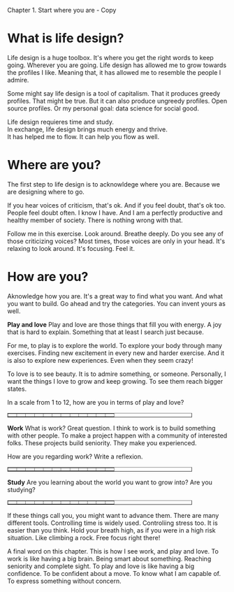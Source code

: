 Chapter 1. Start where you are  - Copy

# What is life design?
Life design is a huge toolbox. It's where you get the right words to keep going. Wherever you are going. Life design has allowed me to grow towards the profiles I like. Meaning that, it has allowed me to resemble the people I admire.

Some might say life design is a tool of capitalism. That it produces greedy profiles. That might be true. But it can also produce ungreedy profiles. Open source profiles. Or my personal goal: data science for social good.

Life design requieres time and study.  
In exchange, life design brings much energy and thrive.  
It has helped me to flow.
It can help you flow as well.

# Where are you?
The first step to life design is to acknowldege where you are.
Because we are designing where to go.

If you hear voices of criticism, that's ok. And if you feel doubt, that's ok too. People feel doubt often. I know I have. And I am a perfectly productive and healthy member of society. There is nothing wrong with that.

Follow me in this exercise. Look around. Breathe deeply. Do you see any of those criticizing voices? Most times, those voices are only in your head. It's relaxing to look around. It's focusing. Feel it.

# How are you?
Aknowledge how you are. It's a great way to find what you want. And what you want to build. Go ahead and try the categories. You can invent yours as well.

**Play and love**
Play and love are those things that fill you with energy. A joy that is hard to explain. Something that at least I search just because.  

For me, to play is to explore the world. To explore your body through many exercises. Finding new excitement in every new and harder exercise. And it is also to explore new experiences. Even when they seem crazy!

To love is to see beauty. It is to admire something, or someone.
Personally, I want the things I love to grow and keep growing. To see them reach bigger states.

In a scale from 1 to 12, how are you in terms of play and love?

<table border="1" style="border-collapse: collapse; width: 84%;">
<tbody>
<tr>
<td style="width: 7%;"></td>
<td style="width: 7%;"></td>
<td style="width: 7%;"></td>
<td style="width: 7%;"></td>
<td style="width: 7%;"></td>
<td style="width: 7%;"></td>
<td style="width: 7%;"></td>
<td style="width: 7%;"></td>
<td style="width: 7%;"></td>
<td style="width: 7%;"></td>
<td style="width: 7%;"></td>
<td style="width: 7%;"></td>
</tr>
	</tbody>
</table>

**Work**
What is work? Great question. I think to work is to build something with other people.
To make a project happen with a community of interested folks. These projects build seniority. They make you experienced.

How are you regarding work?
Write a reflexion.

<table border="1" style="border-collapse: collapse; width: 84%;">
<tbody>
<tr>
<td style="width: 7%;" "></td>
<td style="width: 7%;" "></td>
<td style="width: 7%;" "></td>
<td style="width: 7%;" "></td>
<td style="width: 7%;" "></td>
<td style="width: 7%;"></td>
<td style="width: 7%;"></td>
<td style="width: 7%;"></td>
<td style="width: 7%;"></td>
<td style="width: 7%;"></td>
<td style="width: 7%;"></td>
<td style="width: 7%;"></td>
</tr>
	</tbody>
</table>

**Study**
Are you learning about the world you want to grow into? Are you studying?

<table border="1" style="border-collapse: collapse; width: 84%;">
<tbody>
<tr>
<td style="width: 7%;" "></td>
<td style="width: 7%;" "></td>
<td style="width: 7%;" "></td>
<td style="width: 7%;" "></td>
<td style="width: 7%;" "></td>
<td style="width: 7%;"></td>
<td style="width: 7%;"></td>
<td style="width: 7%;"></td>
<td style="width: 7%;"></td>
<td style="width: 7%;"></td>
<td style="width: 7%;"></td>
<td style="width: 7%;"></td>
</tr>
	</tbody>
</table>

If these things call you, you might want to advance them.
There are many different tools.
Controlling time is widely used.
Controliing stress too. It is easier than you think.
Hold your breath high, as if you were in a high risk situation.
Like climbing a rock.
Free focus right there!

A final word on this chapter. This is how I see work, and play and love. To work is like having a big brain. Being smart about something. Reaching seniority and complete sight. To play and love is like having a big confidence. To be confident about a move. To know what I am capable of. To express something without concern.  
